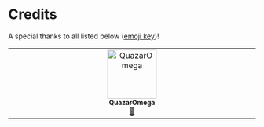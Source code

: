 # Credits

A special thanks to all listed below ([emoji key](https://allcontributors.org/docs/emoji-key))!

<!-- ALL-CONTRIBUTORS-LIST:START - Do not remove or modify this section -->
<!-- prettier-ignore-start -->
<!-- markdownlint-disable -->
<table>
  <tbody>
    <tr>
      <td align="center" valign="top" width="14.28%"><a href="https://github.com/quazar-omega"><img src="https://avatars.githubusercontent.com/u/56311398?v=4?s=100" width="100px;" alt="QuazarOmega"/><br /><sub><b>QuazarOmega</b></sub></a><br /><a href="#userTesting-quazar-omega" title="User Testing">📓</a></td>
    </tr>
  </tbody>
</table>

<!-- markdownlint-restore -->
<!-- prettier-ignore-end -->

<!-- ALL-CONTRIBUTORS-LIST:END -->
